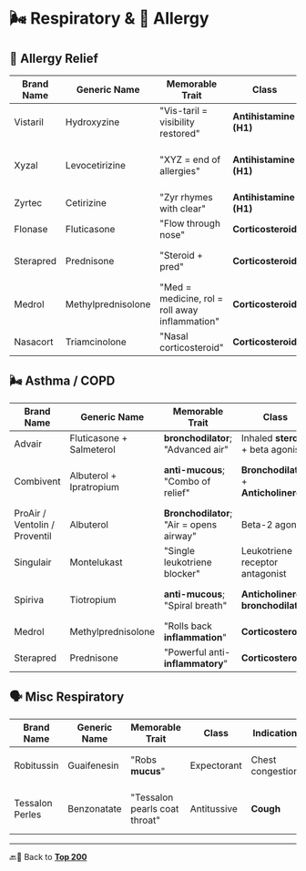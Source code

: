 # 🌬️ Respiratory & 🤧 Allergy

## 🤧 Allergy Relief

| Brand Name | Generic Name | Memorable Trait | Class | Indication | Memorization Tip |
|------------|--------------|------------------|-------|------------|------------------|
| Vistaril | Hydroxyzine | "Vis-taril = visibility restored" | **Antihistamine (H1)** | Allergies, anxiety, itching | "Hydroxyzine" = hydrated relief |
| Xyzal | Levocetirizine | "XYZ = end of allergies" | **Antihistamine (H1)** | Allergies | End the allergy alphabet with XYZal |
| Zyrtec | Cetirizine | "Zyr rhymes with clear" | **Antihistamine (H1)** | Allergies | Zyrtec = clear up allergies |
| Flonase | Fluticasone | "Flow through nose" | **Corticosteroid** | Nasal allergies | Flo = flowy nasal relief |
| Sterapred | Prednisone | "Steroid + pred" | **Corticosteroid** | Allergies, inflammation | Stera = steroid, pred = prednisone |
| Medrol | Methylprednisolone | "Med = medicine, rol = roll away inflammation" | **Corticosteroid** | Allergies, inflammation | Methyl = modified prednisone |
| Nasacort | Triamcinolone | "Nasal corticosteroid" | **Corticosteroid** | Nasal inflammation | Nasal + cort = Nasacort |

## 🌬️ Asthma / COPD

| Brand Name | Generic Name | Memorable Trait | Class | Indication | Memorization Tip |
|------------|--------------|------------------|-------|------------|------------------|
| Advair | Fluticasone + Salmeterol | **bronchodilator**; "Advanced air" | Inhaled **steroid** + beta agonist | Asthma, COPD | ADvanced AIR = Advair |
| Combivent | Albuterol + Ipratropium | **anti-mucous**; "Combo of relief" | **Bronchodilator** + **Anticholinergic** | COPD, asthma | Combo of beta-agonist + anticholinergic |
| ProAir / Ventolin / Proventil | Albuterol | **Bronchodilator**; "Air = opens airway" | Beta-2 agonist | Bronchospasm, asthma | ProAir = promotes air |
| Singulair | Montelukast | "Single leukotriene blocker" | Leukotriene receptor antagonist | **Asthma**, allergies | Single = blocks one pathway |
| Spiriva | Tiotropium | **anti-mucous**; "Spiral breath" | **Anticholinergic bronchodilator** | COPD | Spiriva = spiraling airways open |
| Medrol | Methylprednisolone | "Rolls back **inflammation**" | **Corticosteroid** | Asthma, allergy | See above |
| Sterapred | Prednisone | "Powerful anti-**inflammatory**" | **Corticosteroid** | Asthma, severe allergy | See above |

## 🗣️ Misc Respiratory

| Brand Name | Generic Name | Memorable Trait | Class | Indication | Memorization Tip |
|------------|--------------|------------------|-------|------------|------------------|
| Robitussin | Guaifenesin | "Robs **mucus**" | Expectorant | Chest congestion | Robitussin = robs tough mucus |
| Tessalon Perles | Benzonatate | "Tessalon pearls coat throat" | Antitussive | **Cough** | Pearlescent capsules that numb the throat |

---

🔙🔗 Back to [**Top 200**](../iv_top_200.md)
